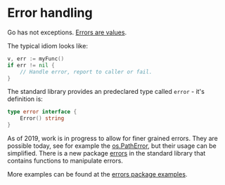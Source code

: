 # Error handling

Go has not exceptions. [Errors are values](https://blog.golang.org/errors-are-values).

The typical idiom looks like:

```go
v, err := myFunc()
if err != nil {
    // Handle error, report to caller or fail.
}
```

The standard library provides an predeclared type called `error` - it's definition is:

```go
type error interface {
	Error() string
}
```

As of 2019, work is in progress to allow for finer grained errors. They are
possible today, see for example the
[os.PathError](https://golang.org/pkg/os/#PathError), but their usage can be
simplified. There is a new package [errors](https://golang.org/pkg/errors/) in
the standard library that contains functions to manipulate errors.

More examples can be found at the [errors package
examples](https://golang.org/pkg/errors/).

